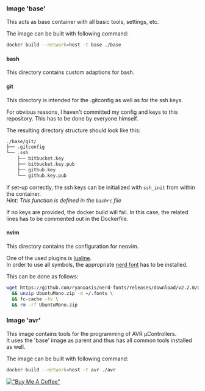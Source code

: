 
### Image 'base'

This acts as base container with all basic tools, settings, etc.

The image can be built with following command:

```bash
docker build --network=host -t base ./base
```

#### bash

This directory contains custom adaptions for bash.

#### git

This directory is intended for the .gitconfig as well as for the ssh keys.

For obvious reasons, I haven't committed my config and keys to this repository.
This has to be done by everyone himself.

The resulting directory structure should look like this:

```bash
./base/git/
├── .gitconfig
└── .ssh
    ├── bitbucket.key
    ├── bitbucket.key.pub
    ├── github.key
    └── github.key.pub
```

If set-up correctly, the ssh keys can be initialized with `ssh_init` from within the container. \
*Hint: This function is defined in the `bashrc` file*

If no keys are provided, the docker build will fail.
In this case, the related lines has to be commented out in the Dockerfile.

#### nvim

This directory contains the configuration for neovim.

One of the used plugins is [lualine](https://github.com/nvim-lualine/lualine.nvim). \
In order to use all symbols, the appropriate [nerd font](https://www.nerdfonts.com/) has to be installed.

This can be done as follows:

```bash
wget https://github.com/ryanoasis/nerd-fonts/releases/download/v2.2.0/UbuntuMono.zip \
  && unzip UbuntuMono.zip -d ~/.fonts \
  && fc-cache -fv \
  && rm -rf UbuntuMono.zip
```


### Image 'avr'

This image contains tools for the programming of AVR µControllers. \
It uses the 'base' image as parent and thus has all common tools installed as well.

The image can be built with following command:

```bash
docker build --network=host -t avr ./avr
```


[!["Buy Me A Coffee"](https://www.buymeacoffee.com/assets/img/custom_images/orange_img.png)](https://www.buymeacoffee.com/guenterfischer)
